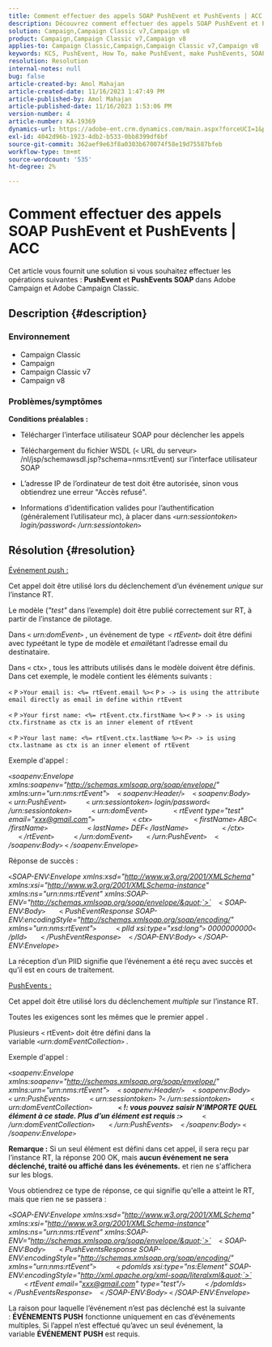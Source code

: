 ```yaml
---
title: Comment effectuer des appels SOAP PushEvent et PushEvents | ACC
description: Découvrez comment effectuer des appels SOAP PushEvent et PushEvents dans Adobe Campaign et Adobe Campaign Classic.
solution: Campaign,Campaign Classic v7,Campaign v8
product: Campaign,Campaign Classic v7,Campaign v8
applies-to: Campaign Classic,Campaign,Campaign Classic v7,Campaign v8
keywords: KCS, PushEvent, How To, make PushEvent, make PushEvents, SOAP calls, ACC, Adobe Campaign, Adobe Campaign Classic
resolution: Resolution
internal-notes: null
bug: false
article-created-by: Amol Mahajan
article-created-date: 11/16/2023 1:47:49 PM
article-published-by: Amol Mahajan
article-published-date: 11/16/2023 1:53:06 PM
version-number: 4
article-number: KA-19369
dynamics-url: https://adobe-ent.crm.dynamics.com/main.aspx?forceUCI=1&pagetype=entityrecord&etn=knowledgearticle&id=cfe729b7-8684-ee11-8179-6045bd0065b6
exl-id: 4042d96b-1923-4db2-b533-0bb8399df6bf
source-git-commit: 362aef9e63f8a0303b670074f58e19d75587bfeb
workflow-type: tm+mt
source-wordcount: '535'
ht-degree: 2%

---
```


# Comment effectuer des appels SOAP PushEvent et PushEvents | ACC


Cet article vous fournit une solution si vous souhaitez effectuer les opérations suivantes : <b>PushEvent</b> et <b>PushEvents SOAP </b>dans Adobe Campaign et Adobe Campaign Classic.

## Description {#description}


### <b>Environnement</b>

- Campaign Classic
- Campaign
- Campaign Classic v7
- Campaign v8




### <b>Problèmes/symptômes </b>

<b>Conditions préalables :</b>

- Télécharger l’interface utilisateur SOAP pour déclencher les appels

- Téléchargement du fichier WSDL (`<` URL du serveur`>` /nl/jsp/schemawsdl.jsp?schema=nms:rtEvent) sur l’interface utilisateur SOAP

- L’adresse IP de l’ordinateur de test doit être autorisée, sinon vous obtiendrez une erreur &quot;Accès refusé&quot;.

- Informations d’identification valides pour l’authentification (généralement l’utilisateur mc), à placer dans *`<`urn:sessiontoken`>` login/password`<` /urn:sessiontoken`>`*




## Résolution {#resolution}


<u>Événement push :</u>

Cet appel doit être utilisé lors du déclenchement d’un événement *unique* sur l’instance RT.

Le modèle (*&quot;test&quot;* dans l’exemple) doit être publié correctement sur RT, à partir de l’instance de pilotage.

Dans `<` *urn:domEvent*`>` , un événement de type  `<` *rtEvent*`>`  doit être défini avec *type*&#x200B;étant le type de modèle et *email*&#x200B;étant l’adresse email du destinataire.

Dans `<` ctx`>` , tous les attributs utilisés dans le modèle doivent être définis. Dans cet exemple, le modèle contient les éléments suivants :

`<` `P` `>Your email is: <%= rtEvent.email %><` `P` `> -> is using the attribute email directly as email in define within rtEvent`

`<` `P` `>Your first name: <%= rtEvent.ctx.firstName %><` `P` `> -> is using ctx.firstname as ctx is an inner element of rtEvent`

`<` `P` `>Your last name: <%= rtEvent.ctx.lastName %><` `P> -> is using ctx.lastname as ctx is an inner element of rtEvent`

Exemple d&#39;appel :

*`<`soapenv:Envelope xmlns:soapenv=&quot;http://schemas.xmlsoap.org/soap/envelope/&quot; xmlns:urn=&quot;urn:nms:rtEvent&quot;`>`
   `<` soapenv:Header/`>`
   `<` soapenv:Body`>`
      `<` urn:PushEvent`>`
         `<` urn:sessiontoken`>` login/password`<` /urn:sessiontoken`>`
         `<` urn:domEvent`>`
            `<` rtEvent type=&quot;test&quot; email=&quot;xxx@gmail.com&quot;`>`  
                `<` ctx`>`
                    `<` firstName`>` ABC`<` /firstName`>`
                   `<` lastName`>` DEF`<` /lastName`>`
                `<` /ctx`>`
            `<` /rtEvent`>`
         `<` /urn:domEvent`>`
      `<` /urn:PushEvent`>`
   `<` /soapenv:Body`>`
`<` /soapenv:Envelope`>`*

Réponse de succès :

*`<`SOAP-ENV:Envelope xmlns:xsd=&quot;http://www.w3.org/2001/XMLSchema&quot; xmlns:xsi=&quot;http://www.w3.org/2001/XMLSchema-instance&quot; xmlns:ns=&quot;urn:nms:rtEvent&quot; xmlns:SOAP-ENV=&quot;http://schemas.xmlsoap.org/soap/envelope/&quot;`>`
   `<` SOAP-ENV:Body`>`
      `<` PushEventResponse SOAP-ENV:encodingStyle=&quot;http://schemas.xmlsoap.org/soap/encoding/&quot; xmlns=&quot;urn:nms:rtEvent&quot;`>`
         `<` plId xsi:type=&quot;xsd:long&quot;`>` 0000000000`<` /plId`>`
      `<` /PushEventResponse`>`
   `<` /SOAP-ENV:Body`>`
`<` /SOAP-ENV:Envelope`>`*

La réception d’un PIID signifie que l’événement a été reçu avec succès et qu’il est en cours de traitement.



<u>PushEvents :</u>

Cet appel doit être utilisé lors du déclenchement *multiple* sur l’instance RT.

Toutes les exigences sont les mêmes que le premier appel .

Plusieurs `<` rtEvent`>`  doit être défini dans la variable *`<`urn:domEventCollection`>` .*



Exemple d&#39;appel :

*`<`soapenv:Envelope xmlns:soapenv=&quot;http://schemas.xmlsoap.org/soap/envelope/&quot; xmlns:urn=&quot;urn:nms:rtEvent&quot;`>`
   `<` soapenv:Header/`>`
   `<` soapenv:Body`>`
      `<` urn:PushEvents`>`
         `<` urn:sessiontoken`>` ?`<` /urn:sessiontoken`>`
         `<` urn:domEventCollection`>`
            <b>`<` !: vous pouvez saisir N’IMPORTE QUEL élément à ce stade. Plus d’un élément est requis :`>` </b>
         `<` /urn:domEventCollection`>`
      `<` /urn:PushEvents`>`
   `<` /soapenv:Body`>`
`<` /soapenv:Envelope`>`*

<b>Remarque :</b> Si un seul élément est défini dans cet appel, il sera reçu par l’instance RT, la réponse 200 OK, mais <b>aucun événement ne sera déclenché, traité ou affiché dans les événements.</b> et rien ne s&#39;affichera sur les blogs.

Vous obtiendrez ce type de réponse, ce qui signifie qu&#39;elle a atteint le RT, mais que rien ne se passera :

*`<`SOAP-ENV:Envelope xmlns:xsd=&quot;http://www.w3.org/2001/XMLSchema&quot; xmlns:xsi=&quot;http://www.w3.org/2001/XMLSchema-instance&quot; xmlns:ns=&quot;urn:nms:rtEvent&quot; xmlns:SOAP-ENV=&quot;http://schemas.xmlsoap.org/soap/envelope/&quot;`>`
   `<` SOAP-ENV:Body`>`
      `<` PushEventsResponse SOAP-ENV:encodingStyle=&quot;http://schemas.xmlsoap.org/soap/encoding/&quot; xmlns=&quot;urn:nms:rtEvent&quot;`>`
         `<` pdomIds xsi:type=&quot;ns:Element&quot; SOAP-ENV:encodingStyle=&quot;http://xml.apache.org/xml-soap/literalxml&quot;`>`
            `<` rtEvent email=&quot;xxx@gmail.com&quot; type=&quot;test&quot;/`>`
         `<` /pdomIds`>`
      `<` /PushEventsResponse`>`
   `<` /SOAP-ENV:Body`>`
`<` /SOAP-ENV:Envelope`>`*

La raison pour laquelle l’événement n’est pas déclenché est la suivante : <b>ÉVÉNEMENTS PUSH</b> fonctionne uniquement en cas d’événements multiples. Si l’appel n’est effectué qu’avec un seul événement, la variable <b>ÉVÉNEMENT PUSH</b> est requis.
